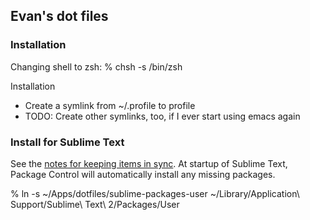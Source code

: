 ## Evan's dot files

### Installation

Changing shell to zsh:
% chsh -s /bin/zsh

Installation
* Create a symlink from ~/.profile to profile
* TODO: Create other symlinks, too, if I ever start using emacs again
 
### Install for Sublime Text

See the [notes for keeping items in sync](https://packagecontrol.io/docs/syncing). At startup of Sublime Text,
Package Control will automatically install any missing packages.

% ln -s ~/Apps/dotfiles/sublime-packages-user ~/Library/Application\ Support/Sublime\ Text\ 2/Packages/User
